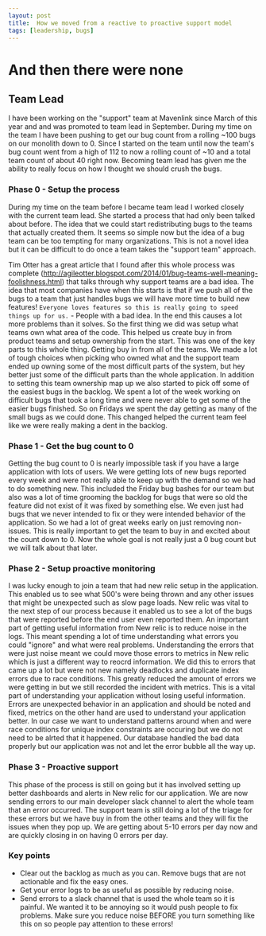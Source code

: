 ```yaml
---
layout: post
title:  How we moved from a reactive to proactive support model
tags: [leadership, bugs]
---
```

  
# And then there were none


## Team Lead
I have been working on the "support" team at Mavenlink since March of this year and and was promoted to team lead in September. During my time on the team I have been pushing to get our bug count from a rolling ~100 bugs on our monolith down to 0. Since I started on the team until now the team's bug count went from a high of 112 to now a rolling count of ~10 and a total team count of about 40 right now. Becoming team lead has given me the ability to really focus on how I thought we should crush the bugs. 

### Phase 0 - Setup the process
During my time on the team before I became team lead I worked closely with the current team lead. She started a process that had only been talked about before. The idea that we could start redistributing bugs to the teams that actually created them. It seems so simple now but the idea of a bug team can be too tempting for many organizations. This is not a novel idea but it can be difficult to do once a team takes the "support team" approach. 

Tim Otter has a great article that I found after this whole process was complete (http://agileotter.blogspot.com/2014/01/bug-teams-well-meaning-foolishness.html) that talks through why support teams are a bad idea. The idea that most companies have when this starts is that if we push all of the bugs to a team that just handles bugs we will have more time to build new features! `Everyone loves features so this is really going to speed things up for us.` - People with a bad idea. In the end this causes a lot more problems than it solves. So the first thing we did was setup what teams own what area of the code. This helped us create buy in from product teams and setup ownership from the start. This was one of the key parts to this whole thing. Getting buy in from all of the teams. We made a lot of tough choices when picking who owned what and the support team ended up owning some of the most difficult parts of the system, but hey better just some of the difficult parts than the whole application. In addition to setting this team ownership map up we also started to pick off some of the easiest bugs in the backlog. We spent a lot of the week working on difficult bugs that took a long time and were never able to get some of the easier bugs finished. So on Fridays we spent the day getting as many of the small bugs as we could done. This changed helped the current team feel like we were really making a dent in the backlog.  

### Phase 1 - Get the bug count to 0 
Getting the bug count to 0 is nearly impossible task if you have a large application with lots of users. We were getting lots of new bugs reported every week and were not really able to keep up with the demand so we had to do something new. This included the Friday bug bashes for our team but also was a lot of time grooming the backlog for bugs that were so old the feature did not exist of it was fixed by something else. We even just had bugs that we never intended to fix or they were intended behavior of the application. So we had a lot of great weeks early on just removing non-issues. This is really important to get the team to buy in and excited about the count down to 0. Now the whole goal is not really just a 0 bug count but we will talk about that later. 

### Phase 2 - Setup proactive monitoring
I was lucky enough to join a team that had new relic setup in the application. This enabled us to see what 500's were being thrown and any other issues that might be unexpected such as slow page loads. New relic was vital to the next step of our process because it enabled us to see a lot of the bugs that were reported before the end user even reported them. An important part of getting useful information from New relic is to reduce noise in the logs. This meant spending a lot of time understanding what errors you could "ignore" and what were real problems. Understanding the errors that were just noise meant we could move those errors to metrics in New relic which is just a different way to reocrd information. We did this to errors that came up a lot but were not new namely deadlocks and duplicate index errors due to race conditions. This greatly reduced the amount of errors we were getting in but we still recorded the incident with metrics. This is a vital part of understanding your application without losing useful information. Errors are unexpected behavior in an application and should be noted and fixed, metrics on the other hand are used to understand your application better. In our case we want to understand patterns around when and were race conditions for unique index constraints are occuring but we do not need to be alrted that it happened. Our database handled the bad data properly but our application was not and let the error bubble all the way up.

### Phase 3 - Proactive support
This phase of the process is still on going but it has involved setting up better dashboards and alerts in New relic for our application. We are now sending errors to our main developer slack channel to alert the whole team that an error occurred. The support team is still doing a lot of the triage for these errors but we have buy in from the other teams and they will fix the issues when they pop up. We are getting about 5-10 errors per day now and are quickly closing in on having 0 errors per day. 

### Key points
 - Clear out the backlog as much as you can. Remove bugs that are not actionable and fix the easy ones. 
 - Get your error logs to be as useful as possible by reducing noise. 
 - Send errors to a slack channel that is used the whole team so it is painful. We wanted it to be annoying so it would push people to fix problems. Make sure you reduce noise BEFORE you turn something like this on so people pay attention to these errors!
   
